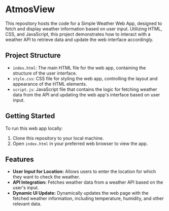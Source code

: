 # AtmosView

This repository hosts the code for a Simple Weather Web App, designed to fetch and display weather information based on user input. Utilizing HTML, CSS, and JavaScript, this project demonstrates how to interact with a weather API to retrieve data and update the web interface accordingly.

## Project Structure

- `index.html`: The main HTML file for the web app, containing the structure of the user interface.
- `style.css`: CSS file for styling the web app, controlling the layout and appearance of the HTML elements.
- `script.js`: JavaScript file that contains the logic for fetching weather data from the API and updating the web app's interface based on user input.

## Getting Started

To run this web app locally:

1. Clone this repository to your local machine.
2. Open `index.html` in your preferred web browser to view the app.

## Features

- **User Input for Location:** Allows users to enter the location for which they want to check the weather.
- **API Integration:** Fetches weather data from a weather API based on the user's input.
- **Dynamic UI Update:** Dynamically updates the web page with the fetched weather information, including temperature, humidity, and other relevant data.
